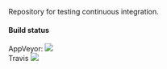 Repository for testing continuous integration.

#### Build status

AppVeyor: <a href="https://ci.appveyor.com/project/yallop/ci-testing"><img src="https://ci.appveyor.com/api/projects/status/github/yallop/ci-testing"/></a>  
Travis <a href="https://travis-ci.org/yallop/ci-testing"><img src="https://travis-ci.org/yallop/ci-testing.svg?branch=master"/></a>
